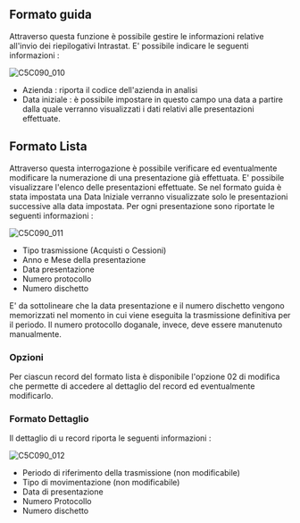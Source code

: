 ## Formato guida

Attraverso questa funzione è possibile gestire le informazioni relative all'invio dei riepilogativi Intrastat.
E' possibile indicare le seguenti informazioni : 

![C5C090_010](http://localhost:3000/immagini/MBDOC_OGG-P_B£G11GX/C5C090_010.png)
 * Azienda :  riporta il codice dell'azienda in analisi
 * Data iniziale :  è possibile impostare in questo campo una data a partire dalla quale verranno visualizzati i dati relativi alle presentazioni effettuate.

## Formato Lista

Attraverso questa interrogazione è possibile verificare ed eventualmente modificare la numerazione di una presentazione già effettuata.
E' possibile visualizzare l'elenco delle presentazioni effettuate. Se nel formato guida è stata impostata una Data Iniziale verranno visualizzate solo le presentazioni successive alla data impostata.
Per ogni presentazione sono riportate le seguenti informazioni : 

![C5C090_011](http://localhost:3000/immagini/MBDOC_OGG-P_B£G11GX/C5C090_011.png)
 * Tipo trasmissione (Acquisti o Cessioni)
 * Anno e Mese della presentazione
 * Data presentazione
 * Numero protocollo
 * Numero dischetto

E' da sottolineare che la data presentazione e il numero dischetto vengono memorizzati nel momento in cui viene eseguita la trasmissione definitiva per il periodo. Il numero protocollo doganale, invece, deve essere manutenuto manualmente.

### Opzioni

Per ciascun record del formato lista è disponibile l'opzione 02 di modifica che permette di accedere al dettaglio del record ed eventualmente modificarlo.

### Formato Dettaglio

Il dettaglio di u record riporta le seguenti informazioni : 

![C5C090_012](http://localhost:3000/immagini/MBDOC_OGG-P_B£G11GX/C5C090_012.png)
 * Periodo di riferimento della trasmissione (non modificabile)
 * Tipo di movimentazione (non modificabile)
 * Data di presentazione
 * Numero Protocollo
 * Numero dischetto
